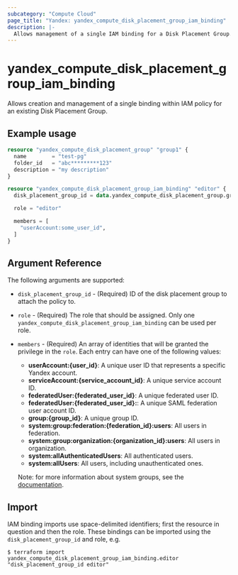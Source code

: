 ```yaml
---
subcategory: "Compute Cloud"
page_title: "Yandex: yandex_compute_disk_placement_group_iam_binding"
description: |-
  Allows management of a single IAM binding for a Disk Placement Group.
---
```



# yandex_compute_disk_placement_group_iam_binding




Allows creation and management of a single binding within IAM policy for an existing Disk Placement Group.

## Example usage

```terraform
resource "yandex_compute_disk_placement_group" "group1" {
  name        = "test-pg"
  folder_id   = "abc*********123"
  description = "my description"
}

resource "yandex_compute_disk_placement_group_iam_binding" "editor" {
  disk_placement_group_id = data.yandex_compute_disk_placement_group.group1.id

  role = "editor"

  members = [
    "userAccount:some_user_id",
  ]
}
```

## Argument Reference

The following arguments are supported:

* `disk_placement_group_id` - (Required) ID of the disk placement group to attach the policy to.

* `role` - (Required) The role that should be assigned. Only one `yandex_compute_disk_placement_group_iam_binding` can be used per role.

* `members` - (Required) An array of identities that will be granted the privilege in the `role`. Each entry can have one of the following values:
  * **userAccount:{user_id}**: A unique user ID that represents a specific Yandex account.
  * **serviceAccount:{service_account_id}**: A unique service account ID.
  * **federatedUser:{federated_user_id}**: A unique federated user ID.
  * **federatedUser:{federated_user_id}:**: A unique SAML federation user account ID.
  * **group:{group_id}**: A unique group ID.
  * **system:group:federation:{federation_id}:users**: All users in federation.
  * **system:group:organization:{organization_id}:users**: All users in organization.
  * **system:allAuthenticatedUsers**: All authenticated users.
  * **system:allUsers**: All users, including unauthenticated ones.

  Note: for more information about system groups, see the [documentation](https://cloud.yandex.com/docs/iam/concepts/access-control/system-group).

## Import

IAM binding imports use space-delimited identifiers; first the resource in question and then the role. These bindings can be imported using the `disk_placement_group_id` and role, e.g.

```
$ terraform import yandex_compute_disk_placement_group_iam_binding.editor "disk_placement_group_id editor"
```
